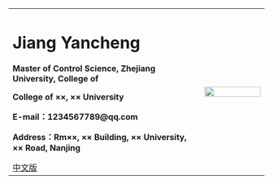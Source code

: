 <div>
<table border="0">
  <tr>
    <td>
      <h1>Jiang Yancheng</h1>
      <p><b>Master of Control Science, Zhejiang University, College of</b></p>
      <p><b>College of ××, ×× University</b></p>
      <p><b>E-mail：1234567789@qq.com</b></p>
      <p><b>Address：Rm××, ×× Building, ×× University, ×× Road, Nanjing</b></p>
      <a href="./index.html">中文版</a>
    </td>
    <td width="25%">
      <img src="./lisfoto.jpg" width="100%">
    </td>
  </tr>
</table>
</div>
